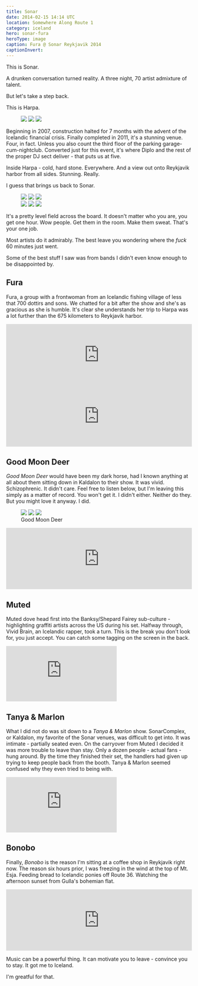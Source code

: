 ```yaml
---
title: Sonar
date: 2014-02-15 14:14 UTC
location: Somewhere Along Route 1
category: iceland
hero: sonar-fura
heroType: image
caption: Fura @ Sonar Reykjavik 2014 
captionInvert:
---
```


This is Sonar.

A drunken conversation turned reality.  A three night, 70 artist admixture of talent.

But let's take a step back.

This is Harpa.  

<figure class="gallery">
  <img class="gallery__image" src="/images/iceland/originals/sonar-harpa2.jpg" />
  <img class="gallery__image" src="/images/iceland/originals/sonar-harpa1.jpg" />
  <img class="gallery__image" src="/images/iceland/originals/sonar-harpa3.jpg" />
  <figcaption class="gallery__caption"></figcaption>
</figure>

Beginning in 2007, construction halted for 7 months with the advent of the Icelandic financial crisis.  Finally completed in 2011, it's a stunning venue.  Four, in fact.  Unless you also count the third floor of the parking garage-cum-nightclub.  Converted just for this event, it's where Diplo and the rest of the proper DJ sect deliver - that puts us at five.

Inside Harpa - cold, hard stone.  Everywhere.  And a view out onto Reykjavik harbor from all sides.  Stunning.  Really.

I guess that brings us back to Sonar.

<figure class="gallery">
  <div class="gallery__row">
    <img class="gallery__image" src="/images/iceland/sonar-crowd1.jpg" />
    <img class="gallery__image" src="/images/iceland/sonar-crowd2.jpg" />
    <img class="gallery__image" src="/images/iceland/sonar-crowd3.jpg" />
  </div>
  <div class="gallery__row">
    <img class="gallery__image" src="/images/iceland/sonar-crowd4.jpg" />
    <img class="gallery__image" src="/images/iceland/sonar-crowd5.jpg" />
    <img class="gallery__image" src="/images/iceland/sonar-crowd6.jpg" />
  </div>
  <figcaption class="gallery__caption"></figcaption>
</figure>

It's a pretty level field across the board.  It doesn't matter who you are, you get one hour.  Wow people.  Get them in the room.  Make them sweat.  That's your one job.

Most artists do it admirably.  The best leave you wondering where the *fuck* 60 minutes just went.

Some of the best stuff I saw was from bands I didn't even know enough to be disappointed by.

## Fura

Fura, a group with a frontwoman from an Icelandic fishing village of less that 700 dottirs and sons.  We chatted for a bit after the show and she's as gracious as she is humble.  It's clear she understands her trip to Harpa was a lot further than the 675 kilometers to Reykjavik harbor.

<iframe width="100%" height="166" scrolling="no" frameborder="no" src="https://w.soundcloud.com/player/?url=https%3A//api.soundcloud.com/tracks/134414799&amp;color=d42c2c&amp;auto_play=false&amp;hide_related=false&amp;show_artwork=true"></iframe>

<iframe width="100%" height="166" scrolling="no" frameborder="no" src="https://w.soundcloud.com/player/?url=https%3A//api.soundcloud.com/tracks/109903194&amp;color=d42c2c&amp;auto_play=false&amp;hide_related=false&amp;show_artwork=true"></iframe>

## Good Moon Deer

*Good Moon Deer* would have been my dark horse, had I known anything at all about them sitting down in Kaldalon to their show.  It was vivid.  Schizophrenic.  It didn't care.  Feel free to listen below, but I'm leaving this simply as a matter of record.  You won't get it.  I didn't either.  Neither do they.  But you might love it anyway.  I did.

<figure class="gallery">
  <img class="gallery__image" src="/images/iceland/sonar-goodmoondeer1.jpg" />
  <img class="gallery__image"  src="/images/iceland/sonar-goodmoondeer2.jpg" />
  <img class="gallery__image" src="/images/iceland/sonar-goodmoondeer3.jpg" />
  <figcaption class="gallery__caption">Good Moon Deer</figcaption>
</figure>

<iframe width="100%" height="166" scrolling="no" frameborder="no" src="https://w.soundcloud.com/player/?url=https%3A//api.soundcloud.com/tracks/117553282&amp;color=d42c2c&amp;auto_play=false&amp;hide_related=false&amp;show_artwork=true"></iframe>

## Muted

Muted dove head first into the Banksy/Shepard Fairey sub-culture - highlighting graffiti artists across the US during his set.  Halfway through, Vivid Brain, an Icelandic rapper, took a turn.  This is the break you don't look for, you just accept.  You can catch some tagging on the screen in the back.

<div class='embed-container'><iframe src='http://player.vimeo.com/video/86754825?title=0&amp;byline=0&amp;portrait=0' frameborder='0' webkitAllowFullScreen mozallowfullscreen allowFullScreen></iframe></div>

## Tanya & Marlon

What I did not do was sit down to a *Tanya & Marlon* show.  SonarComplex, or Kaldalon, my favorite of the Sonar venues, was difficult to get into.  It was intimate - partially seated even.  On the carryover from Muted I decided it was more trouble to leave than stay.  Only a dozen people - actual fans - hung around.  By the time they finished their set, the handlers had given up trying to keep people back from the booth.  Tanya & Marlon seemed confused why they even tried to being with.

<div class='embed-container'><iframe src='http://player.vimeo.com/video/86754479?title=0&amp;byline=0&amp;portrait=0' frameborder='0' webkitAllowFullScreen mozallowfullscreen allowFullScreen></iframe></div>

## Bonobo

Finally, *Bonobo* is the reason I'm sitting at a coffee shop in Reykjavik right now.  The reason six hours prior, I was freezing in the wind at the top of Mt. Esja.  Feeding bread to Icelandic ponies off Route 36.  Watching the afternoon sunset from Gulla's bohemian flat.

<iframe width="100%" height="166" scrolling="no" frameborder="no" src="https://w.soundcloud.com/player/?url=https%3A//api.soundcloud.com/tracks/76255568&amp;color=d42c2c&amp;auto_play=false&amp;hide_related=false&amp;show_artwork=true"></iframe>

Music can be a powerful thing.  It can motivate you to leave - convince you to stay.  It got me to Iceland.

I'm greatful for that.
